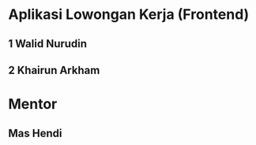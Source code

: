 # Aplikasi Lowongan Kerja (Frontend)

## 1 Walid Nurudin 
## 2 Khairun Arkham

# Mentor

## Mas Hendi
